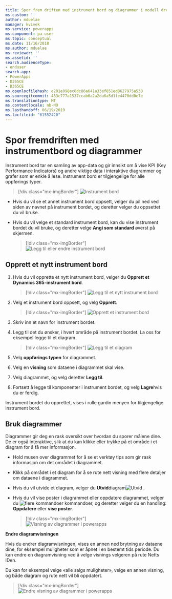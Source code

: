 ```yaml
---
title: Spor frem driften med instrument bord og diagrammer i modell drevne apper | MicrosoftDocs
ms.custom: ''
author: mduelae
manager: kvivek
ms.service: powerapps
ms.component: pa-user
ms.topic: conceptual
ms.date: 11/16/2018
ms.author: mduelae
ms.reviewer: ''
ms.assetid: ''
search.audienceType:
- enduser
search.app:
- PowerApps
- D365CE
- D365CE
ms.openlocfilehash: e201e098ec8dc86a641a33ef851ed8627975a538
ms.sourcegitcommit: 483c777a1537ccab6a2a2da6a5d1fe4470dd0e7e
ms.translationtype: MT
ms.contentlocale: nb-NO
ms.lasthandoff: 06/19/2019
ms.locfileid: "61552420"
---
```

# <a name="track-your-progress-with-dashboards-and-charts"></a>Spor fremdriften med instrumentbord og diagrammer

Instrument bord tar en samling av app-data og gir innsikt om å vise KPI (Key Performance Indicators) og andre viktige data i interaktive diagrammer og grafer som er enkle å lese. Instrument bord er tilgjengelige for alle oppførings typer.

> [!div class="mx-imgBorder"]
> ![Instrument bord](media/Dashboard.png "Instrument bord") 

-  Hvis du vil se et annet instrument bord oppsett, velger du pil ned ved siden av navnet på instrument bordet, og deretter velger du oppsettet du vil bruke.
-  Hvis du vil velge et standard instrument bord, kan du vise instrument bordet du vil bruke, og deretter velge **Angi som standard** øverst på skjermen.

   > [!div class="mx-imgBorder"]
   > ![Legg til eller endre instrument bord](media/add_dashboard.png "Legg til eller endre instrument bord") 

## <a name="create-a-new-dashboard"></a>Opprett et nytt instrument bord

1. Hvis du vil opprette et nytt instrument bord, velger du **Opprett et Dynamics 365-instrument bord**. 

   > [!div class="mx-imgBorder"]
   > ![Legg til et nytt instrument bord](media/new_dashboard.png "Legg til et nytt instrument bord")
   
2. Velg et instrument bord oppsett, og velg **Opprett**.  

   > [!div class="mx-imgBorder"]
   > ![Opprett et instrument bord](media/create_dashboard.png "Opprett et instrument bord")
 
3. Skriv inn et navn for instrument bordet. 
4. Legg til det du ønsker, i hvert område på instrument bordet. La oss for eksempel legge til et diagram. 

   > [!div class="mx-imgBorder"]
   > ![Legg til et diagram](media/add_chart.png "Legg til et diagram")
 
 5. Velg **oppførings typen** for diagrammet.
 6. Velg en **visning** som dataene i diagrammet skal vise.
 7. Velg diagrammet, og velg deretter **Legg til**.
 8. Fortsett å legge til komponenter i instrument bordet, og velg **Lagre**hvis du er ferdig. 
 
Instrument bordet du opprettet, vises i rulle gardin menyen for tilgjengelige instrument bord.

## <a name="use-charts"></a>Bruk diagrammer 

Diagrammer gir deg en rask oversikt over hvordan du sporer målene dine. De er også interaktive, slik at du kan klikke eller trykke på et område i et diagram for å få mer informasjon.

-   Hold musen over diagrammet for å se et verktøy tips som gir rask informasjon om det området i diagrammet.
-   Klikk på området i et diagram for å se rute nett visning med flere detaljer om dataene i diagrammet.
-   Hvis du vil utvide et diagram, velger du **Utvid**diagram![Utvid](media/expandviewbutton.png " diagram-knappen Utvid diagram- visning") .
-   Hvis du vil vise poster i diagrammet eller oppdatere diagrammet, velger du ![flere kommandoer](media/MoreButton.png "flere") kommandoer, og deretter velger du en handling: **Oppdatere** eller **vise poster**.
     
     > [!div class="mx-imgBorder"]
     > ![Visning av diagrammer i powerapps](media/ViewOfCharts.png "Visning av diagrammer i powerapps")  
       

**Endre diagramvisningen**
 
Hvis du endrer diagramvisningen, vises en annen ned brytning av dataene dine, for eksempel muligheter som er åpnet i en bestemt tids periode. Du kan endre en diagramvisning ved å velge visnings velgeren på rute Netts IDen.

Du kan for eksempel velge «alle salgs muligheter», velge en annen visning, og både diagram og rute nett vil bli oppdatert.

> [!div class="mx-imgBorder"]
> ![Endre visning av diagrammer i powerapps](media/ChangeChartView.png "Endre visning av diagrammer i powerapps")






